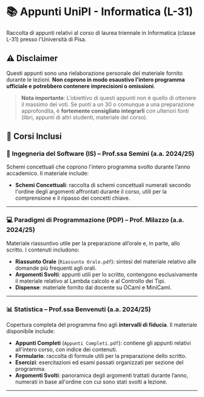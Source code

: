 # 📚 Appunti UniPI - Informatica (L-31)

Raccolta di appunti relativi al corso di laurea triennale in Informatica (classe L-31) presso l'Università di Pisa.

## ⚠️ Disclaimer

Questi appunti sono una rielaborazione personale del materiale fornito durante le lezioni. **Non coprono in modo esaustivo l’intero programma ufficiale e potrebbero contenere imprecisioni o omissioni**.

> **Nota importante**: L’obiettivo di questi appunti non è quello di ottenere il massimo dei voti. Se punti a un 30 o comunque a una preparazione approfondita, è **fortemente consigliato integrarli** con ulteriori fonti (libri, appunti di altri studenti, materiale del corso).


## 📘 Corsi Inclusi

### 🧠 **Ingegneria del Software (IS)** – Prof.ssa Semini (a.a. 2024/25)

Schemi concettuali che coprono l'intero programma svolto durante l’anno accademico. Il materiale include:

- **Schemi Concettuali**: raccolta di schemi concettuali numerati secondo l'ordine degli argomenti affrontati durante il corso, utili per la comprensione e il ripasso dei concetti chiave.

---

### **💻 Paradigmi di Programmazione (PDP)** – Prof. Milazzo (a.a. 2024/25)

Materiale riassuntivo utile per la preparazione all’orale e, in parte, allo scritto. I contenuti includono:

- **Riassunto Orale** (`Riassunto Orale.pdf`): sintesi del materiale relativo alle domande più frequenti agli orali.
- **Argomenti Svolti**: appunti utili per lo scritto, contengono esclusivamente il materiale relativo al Lambda calcolo e al Controllo dei Tipi.
- **Dispense**: materiale fornito dal docente su OCaml e MiniCaml.

---

### **📊 Statistica** – Prof.ssa Benvenuti (a.a. 2024/25)

Copertura completa del programma fino agli **intervalli di fiducia**. Il materiale disponibile include:

- **Appunti Completi** (`Appunti Completi.pdf`): contiene gli appunti relativi all'intero corso, con indice dei contenuti.
- **Formulario**: raccolta di formule utili per la preparazione dello scritto.
- **Esercizi**: esercitazioni ed esami passati organizzati per sezione del programma.
- **Argomenti Svolti**: panoramica degli argomenti trattati durante l’anno, numerati in base all'ordine con cui sono stati svolti a lezione.

---



